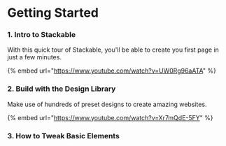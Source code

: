# Getting Started

### 1. Intro to Stackable

With this quick tour of Stackable, you'll be able to create you first page in just a few minutes.

{% embed url="https://www.youtube.com/watch?v=UW0Rg96aATA" %}

### 2. Build with the Design Library

Make use of hundreds of preset designs to create amazing websites.

{% embed url="https://www.youtube.com/watch?v=Xr7mQdE-5FY" %}

### 3. How to Tweak Basic Elements

